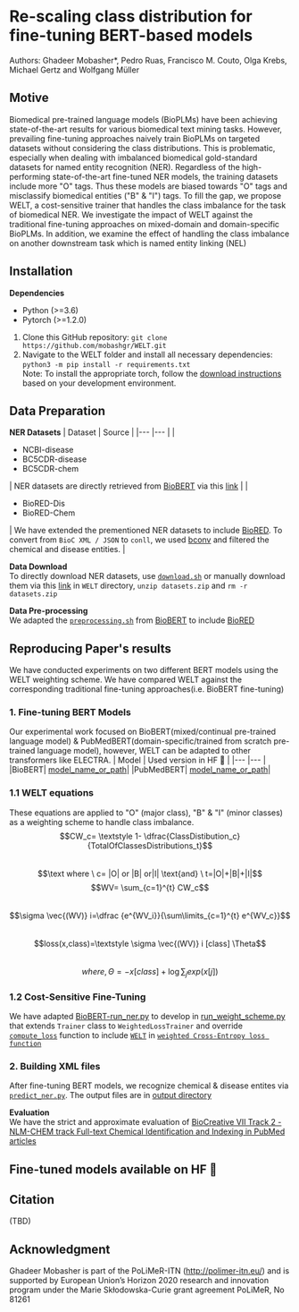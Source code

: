 # Re-scaling class distribution for fine-tuning BERT-based models
Authors: Ghadeer Mobasher*, Pedro Ruas, Francisco M. Couto, Olga Krebs, Michael Gertz and Wolfgang Müller

## Motive
Biomedical pre-trained language models (BioPLMs) have been achieving state-of-the-art results for various biomedical text mining tasks. However, prevailing fine-tuning approaches naively train BioPLMs on targeted datasets without considering the class distributions. This is problematic, especially
when dealing with imbalanced biomedical gold-standard datasets for named entity recognition (NER). Regardless of the high-performing state-of-the-art fine-tuned NER models, the training datasets include more "O" tags. Thus these models are biased towards "O" tags and misclassify biomedical entities ("B" & "I") tags. To fill the gap, we propose WELT, a cost-sensitive trainer that handles the class imbalance for the task of biomedical NER. We investigate the impact of WELT against the traditional fine-tuning approaches on mixed-domain and domain-specific BioPLMs. In addition, we examine the effect of handling the class imbalance on another downstream task which is named entity linking (NEL)

## Installation 
**Dependencies**
-	Python (>=3.6)
-	Pytorch (>=1.2.0) 
1.	Clone this GitHub repository: `git clone https://github.com/mobashgr/WELT.git`
2.	Navigate to the WELT folder and install all necessary dependencies: `python3 -m pip install -r requirements.txt` \
Note: To install the appropriate torch, follow the [download instructions](https://pytorch.org/) based on your development environment.
## Data Preparation
**NER Datasets**
| Dataset 	| Source 	|
|---	|---	|
| <ul><li>NCBI-disease</li> <li>BC5CDR-disease</li>  <li>BC5CDR-chem</li></ul> 	| NER datasets are directly retrieved from [BioBERT](https://github.com/dmis-lab/biobert) via this [link](https://drive.google.com/file/d/1cGqvAm9IZ_86C4Mj7Zf-w9CFilYVDl8j/view) 	|
| <ul><li>BioRED-Dis</li>  <li>BioRED-Chem</li></ul> 	| We have extended the prementioned NER datasets to include [BioRED](https://ftp.ncbi.nlm.nih.gov/pub/lu/BioRED/). To convert from  `BioC XML / JSON` to `conll`, we used [bconv](https://github.com/lfurrer/bconv) and filtered the chemical and disease entities. 	|

**Data Download** \
To directly download NER datasets, use [`download.sh`](https://github.com/mobashgr/Re-scaling-class-distribution-for-fine-tuning-BERT-based-models/blob/main/download.sh) or manually download them via this [link](https://drive.google.com/file/d/1nHH3UYpQImQhBTei5HiTcAAFBvsfaBw0/view) in `WELT` directory, `unzip datasets.zip` and `rm -r datasets.zip`

**Data Pre-processing** \
We adapted the [`preprocessing.sh`](https://github.com/mobashgr/Re-scaling-class-distribution-for-fine-tuning-BERT-based-models/blob/main/named-entity-recognition/preprocess.sh) from [BioBERT](https://github.com/dmis-lab/biobert) to include [BioRED](https://ftp.ncbi.nlm.nih.gov/pub/lu/BioRED/)

## Reproducing Paper's results
We have conducted experiments on two different BERT models using the WELT weighting scheme. We have compared WELT against the corresponding traditional fine-tuning approaches(i.e.  BioBERT fine-tuning)

### 1. Fine-tuning BERT Models 
Our experimental work focused on BioBERT(mixed/continual pre-trained language model) & PubMedBERT(domain-specific/trained from scratch pre-trained language model), however, WELT can be adapted to other transformers like ELECTRA.
| Model 	| Used version in HF :hugs: |
|---	|---	|
|BioBERT| [model_name_or_path](https://huggingface.co/dmis-lab/biobert-v1.1)|
|PubMedBERT| [model_name_or_path](https://huggingface.co/microsoft/BiomedNLP-PubMedBERT-base-uncased-abstract)|


### 1.1 WELT equations
These equations are applied to "O" (major class), "B" & "I" (minor classes) as a weighting scheme to handle class imbalance.
  $$CW_c= \textstyle 1- \dfrac{ClassDistibution_c}{TotalOfClassesDistributions_t}$$ \
  $$\text where \ c= |O| or |B| or|I| \text{and} \ t=|O|+|B|+|I|$$ 
  $$WV= \sum_{c=1}^{t} CW_c$$\
  $$\sigma \vec{(WV)} i=\dfrac {e^{WV_i}}{\sum\limits_{c=1}^{t} e^{WV_c}}$$\
 $$loss(x,class)=\textstyle \sigma \vec{(WV)} i [class] \Theta$$ \
 $$where,\Theta= -x[class]+\log{\sum_j exp(x[j])}$$  

### 1.2 Cost-Sensitive Fine-Tuning

We have adapted [BioBERT-run_ner.py](https://github.com/dmis-lab/biobert-pytorch/blob/master/named-entity-recognition/run_ner.py) to develop in [run_weight_scheme.py](https://github.com/mobashgr/Re-scaling-class-distribution-for-fine-tuning-BERT-based-models/blob/main/named-entity-recognition/run_weight_scheme.py#L94-103) that extends `Trainer` class to `WeightedLossTrainer` and override [`compute_loss`](https://github.com/mobashgr/Re-scaling-class-distribution-for-fine-tuning-BERT-based-models/blob/main/named-entity-recognition/run_weight_scheme.py#L96) function to include [`WELT`](https://github.com/mobashgr/Re-scaling-class-distribution-for-fine-tuning-BERT-based-models/blob/main/named-entity-recognition/run_weight_scheme.py#L129-142) in [`weighted Cross-Entropy loss function`](https://github.com/mobashgr/Re-scaling-class-distribution-for-fine-tuning-BERT-based-models/blob/main/named-entity-recognition/run_weight_scheme.py#L101)

### 2. Building XML files
After fine-tuning BERT models, we recognize chemical & disease entites via [`predict_ner.py`](https://github.com/mobashgr/Re-scaling-class-distribution-for-fine-tuning-BERT-based-models/blob/main/). The output files are in [output directory](https://github.com/mobashgr/Re-scaling-class-distribution-for-fine-tuning-BERT-based-models/blob/main/)

**Evaluation** \
We have the strict and approximate evaluation of [BioCreative VII
Track 2 - NLM-CHEM track Full-text Chemical Identification and Indexing in PubMed articles](https://ftp.ncbi.nlm.nih.gov/pub/lu/BC7-NLM-Chem-track/BC7T2-evaluation_v3.zip)


## Fine-tuned models available on HF :hugs:
 ## Citation
  (TBD)
## Acknowledgment
Ghadeer Mobasher is part of the PoLiMeR-ITN (http://polimer-itn.eu/) and is supported by European Union’s Horizon 2020 research and innovation program under the Marie Skłodowska-Curie grant agreement PoLiMeR, No 81261
